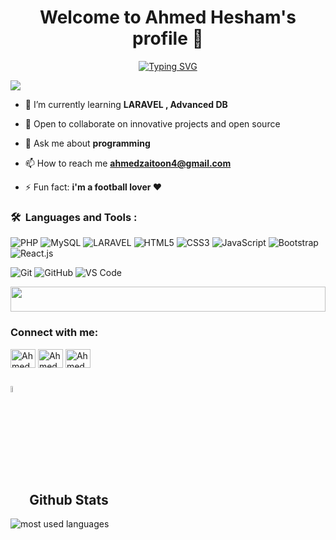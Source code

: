 <h1 align="center">Welcome to Ahmed Hesham's profile 👋 </h1>

<p align="center">
<a href="https://git.io/typing-svg"><img src="https://readme-typing-svg.demolab.com?font=Fira+Code&pause=1000&color=EEC7E1&center=true&vCenter=true&random=false&width=435&lines=A+Back+End+developer.;A+Software+Engineer+!;Always+learn+new+things+!" alt="Typing SVG" /></a>
</p>

<p align="left"> <img src="https://komarev.com/ghpvc/?username=2ahmedhesham9&label=Profile%20views&color=orange&style=flat%22%20alt=%22AhmedHesham" /> </p>


- 🌱 I’m currently learning **LARAVEL , Advanced DB**

- 👯 Open to collaborate on innovative projects and open source

- 💬 Ask me about **programming**

- 📫 How to reach me **ahmedzaitoon4@gmail.com**

- ⚡ Fun fact: **i'm a football lover ♥**

### 🛠 &nbsp;Languages and Tools :
![PHP](https://img.shields.io/badge/-PHP-05122A?style=flat&logo=PHP)
![MySQL](https://img.shields.io/badge/-MySQL-05122A?style=flat&logo=MySQL)
![LARAVEL](https://picperf.io/https://laravelnews.s3.amazonaws.com/images/laravel-featured.png)
![HTML5](https://img.shields.io/badge/-HTML5-%23E44D27?style=flat-square&logo=html5&logoColor=ffffff)
![CSS3](https://img.shields.io/badge/-CSS3-%231572B6?style=flat-square&logo=css3)
![JavaScript](https://img.shields.io/badge/-JavaScript-black?style=flat-square&logo=javascript)
![Bootstrap](https://img.shields.io/badge/-Bootstrap%20-05122A?style=flat&logo=Bootstrap)&nbsp;
![React.js](https://img.shields.io/badge/-React-05122A?style=flat&logo=react)

![Git](https://img.shields.io/badge/-Git-%23F05032?style=flat-square&logo=git&logoColor=%23ffffff)
![GitHub](https://img.shields.io/badge/-GitHub-181717?style=flat-square&logo=github)
![VS Code](http://img.shields.io/badge/-VS%20Code-007ACC?style=flat-square&logo=visual-studio-code&logoColor=ffffff)
 
 

<img src="https://github.com/Govindv7555/Govindv7555/blob/main/49e76e0596857673c5c80c85b84394c1.gif" width=100% height=40px>

<h3 align="left">Connect with me:</h3>
<p align="left">
<a href="www.linkedin.com/in/ahmedhesham29" target="blank"><img align="center" src="https://raw.githubusercontent.com/rahuldkjain/github-profile-readme-generator/master/src/images/icons/Social/linked-in-alt.svg" alt="AhmedHesham" height="30" width="40" /></a>
<a href="https://www.facebook.com/ahmed.zaitoon.35" target="blank"><img align="center" src="https://raw.githubusercontent.com/rahuldkjain/github-profile-readme-generator/master/src/images/icons/Social/facebook.svg" alt="AhmedHesham" height="30" width="40" /></a>
<a href="https://www.instagram.com/ahmedhesham1h/" target="blank"><img align="center" src="https://raw.githubusercontent.com/rahuldkjain/github-profile-readme-generator/master/src/images/icons/Social/instagram.svg" alt="AhmedHesham" height="30" width="40" /></a>
 

## <img src="https://media1.giphy.com/media/v1.Y2lkPTc5MGI3NjExYzFhYzJkMmQ2MWQ3ZGY3MDhjZTE3MDI2Mzk3NzE1OWQyZTRlMmYwMCZjdD1z/iY8CRBdQXODJSCERIr/giphy.gif" width=5% valign="bottom"> Github Stats


<img align="center" src="https://github-readme-stats.vercel.app/api/top-langs?username=khaledradwan96&show_icons=true&locale=en&layout=compact&theme=radical" alt="most used languages" />
